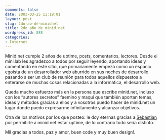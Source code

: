 ```yaml
---
comments: false
date: 2003-03-25 11:19:01
layout: post
slug: 2do-ao-de-minidnet
title: 2do año de minid.net
wordpress_id: 888
categories:
- Internet
---
```


Minid.net cumple 2 años de uptime, posts, comentarios, lectores. Desde el mini.lab les agradezco a todos por seguir leyendo, aportando ideas y comentando en este sitio, que primariamente empezó como un espacio egoísta de un desarrollador web aburrido en sus noches de desarrollo pasando a ser un club de reunión para todos aquellos dispuestos a enterarse de muchas cosas relacionadas a la informática, el desarrollo web.





Queda mucho esfuerzo más en la persona que escribe minid.net, incluso con los “autores secretos” faemino y maqui que también aportan temas, ideas y métodos gracias a ellos y a vosotros puedo hacer de minid.net un lugar donde puedo expresarme infinitamente y alcanzar objetivos.





Otra de los motivos por los que posteo: le doy eternas gracias a [Sebastian](http://www.zonageek.com/blog/) por permitirle a minid.net estar uptime, de lo contrario todo sería distinto.





Mil gracias a todos, paz y amor, buen code y muy buen design!.




 
